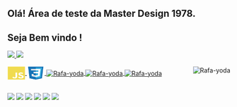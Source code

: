 ## Olá! Área de teste da Master Design 1978.

##	Seja Bem vindo !


 <div>
  <a href="https://github.com/masterDesign1978">
  <img height="180em" src="https://github-readme-stats.vercel.app/api?username=masterDesign1978&show_icons=true&theme=dracula&include_all_commits=true&count_private=true"/>
  <img height="180em" src="https://github-readme-stats.vercel.app/api/top-langs/?username=masterDesign1978&layout=compact&langs_count=7&theme=dracula"/>
</div>

<div style="display: inline_block"><br>
  <img align="center" alt="Rafa-Js" height="30" width="40" src="https://raw.githubusercontent.com/devicons/devicon/master/icons/javascript/javascript-plain.svg">
  <img align="center" alt="Rafa-CSS" height="30" width="40" src="https://raw.githubusercontent.com/devicons/devicon/master/icons/css3/css3-original.svg">
   <img align="center" alt="Rafa-yoda" src="https://img.shields.io/badge/LinkedIn-0077B5?style=for-the-badge&logo=linkedin&logoColor=white">
  <img align="center" alt="Rafa-yoda" src="https://img.shields.io/badge/Facebook-1877F2?style=for-the-badge&logo=facebook&logoColor=white">
  <img align="center" alt="Rafa-yoda" src="https://img.shields.io/badge/Slack-4A154B?style=for-the-badge&logo=slack&logoColor=white">
   <img align="right" alt="Rafa-yoda" src="https://img.shields.io/badge/Gmail-D14836?style=for-the-badge&logo=gmail&logoColor=white">
 </div>

 ##
 
 <div> 
  <a href="https://www.youtube.com/channel/UC_-uuuZbY0AAt9CViNzvc-Q" target="_blank"><img src="https://img.shields.io/badge/YouTube-FF0000?style=for-the-badge&logo=youtube&logoColor=white" target="_blank"></a>
  <a href="https://instagram.com/rafaballerini" target="_blank"><img src="https://img.shields.io/badge/-Instagram-%23E4405F?style=for-the-badge&logo=instagram&logoColor=white" target="_blank"></a>
 	<a href="https://www.twitch.tv/rafaballerinii" target="_blank"><img src="https://img.shields.io/badge/Twitch-9146FF?style=for-the-badge&logo=twitch&logoColor=white" target="_blank"></a>
 <a href="https://discord.gg/G9GPg5SA75" target="_blank"><img src="https://img.shields.io/badge/Discord-7289DA?style=for-the-badge&logo=discord&logoColor=white" target="_blank"></a> 
  <a href = "mailto:contato@rafaballerini.tech"><img src="https://img.shields.io/badge/-Gmail-%23333?style=for-the-badge&logo=gmail&logoColor=white" target="_blank"></a>
  <a href="https://www.linkedin.com/in/rafaella-ballerini-45875016a" target="_blank"><img src="https://img.shields.io/badge/-LinkedIn-%230077B5?style=for-the-badge&logo=linkedin&logoColor=white" target="_blank"></a> 
 
  <!--
  ![Snake animation](https://github.com/masterDesign1978/masterDesign1978/blob/output/github-contribution-grid-snake.svg)
  -->
  
</div>

 

